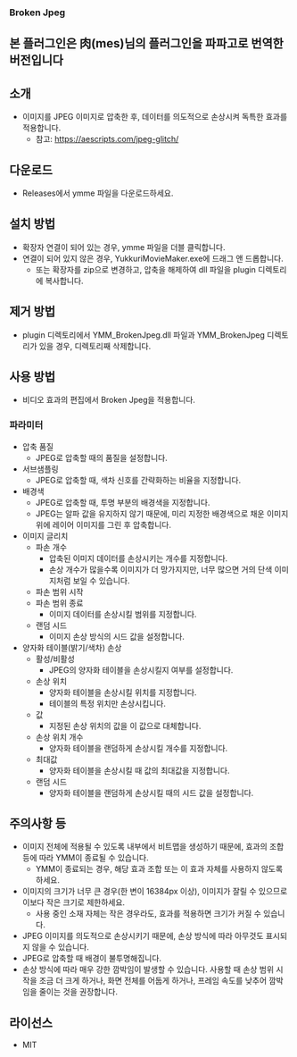 ### Broken Jpeg

## 본 플러그인은 肉(mes)님의 플러그인을 파파고로 번역한 버전입니다

## 소개

* 이미지를 JPEG 이미지로 압축한 후, 데이터를 의도적으로 손상시켜 독특한 효과를 적용합니다.
    * 참고: https://aescripts.com/jpeg-glitch/

## 다운로드

* Releases에서 ymme 파일을 다운로드하세요.

## 설치 방법

* 확장자 연결이 되어 있는 경우, ymme 파일을 더블 클릭합니다.
* 연결이 되어 있지 않은 경우, YukkuriMovieMaker.exe에 드래그 앤 드롭합니다.
    * 또는 확장자를 zip으로 변경하고, 압축을 해제하여 dll 파일을 plugin 디렉토리에 복사합니다.

## 제거 방법

* plugin 디렉토리에서 YMM_BrokenJpeg.dll 파일과 YMM_BrokenJpeg 디렉토리가 있을 경우, 디렉토리째 삭제합니다.

## 사용 방법

* 비디오 효과의 편집에서 Broken Jpeg을 적용합니다.

### 파라미터

* 압축 품질
    * JPEG로 압축할 때의 품질을 설정합니다.
* 서브샘플링
    * JPEG로 압축할 때, 색차 신호를 간략화하는 비율을 지정합니다.
* 배경색
    * JPEG로 압축할 때, 투명 부분의 배경색을 지정합니다.
    * JPEG는 알파 값을 유지하지 않기 때문에, 미리 지정한 배경색으로 채운 이미지 위에 레이어 이미지를 그린 후 압축합니다.
* 이미지 글리치
    * 파손 개수
        * 압축된 이미지 데이터를 손상시키는 개수를 지정합니다.
        * 손상 개수가 많을수록 이미지가 더 망가지지만, 너무 많으면 거의 단색 이미지처럼 보일 수 있습니다.
    * 파손 범위 시작
    * 파손 범위 종료
        * 이미지 데이터를 손상시킬 범위를 지정합니다.
    * 랜덤 시드
        * 이미지 손상 방식의 시드 값을 설정합니다.
* 양자화 테이블(밝기/색차) 손상
    * 활성/비활성
        * JPEG의 양자화 테이블을 손상시킬지 여부를 설정합니다.
    * 손상 위치
        * 양자화 테이블을 손상시킬 위치를 지정합니다.
        * 테이블의 특정 위치만 손상시킵니다.
    * 값
        * 지정된 손상 위치의 값을 이 값으로 대체합니다.
    * 손상 위치 개수
        * 양자화 테이블을 랜덤하게 손상시킬 개수를 지정합니다.
    * 최대값
        * 양자화 테이블을 손상시킬 때 값의 최대값을 지정합니다.
    * 랜덤 시드
        * 양자화 테이블을 랜덤하게 손상시킬 때의 시드 값을 설정합니다.

## 주의사항 등

* 이미지 전체에 적용될 수 있도록 내부에서 비트맵을 생성하기 때문에, 효과의 조합 등에 따라 YMM이 종료될 수 있습니다.
    * YMM이 종료되는 경우, 해당 효과 조합 또는 이 효과 자체를 사용하지 않도록 하세요.
* 이미지의 크기가 너무 큰 경우(한 변이 16384px 이상), 이미지가 잘릴 수 있으므로 이보다 작은 크기로 제한하세요.
    * 사용 중인 소재 자체는 작은 경우라도, 효과를 적용하면 크기가 커질 수 있습니다.
* JPEG 이미지를 의도적으로 손상시키기 때문에, 손상 방식에 따라 아무것도 표시되지 않을 수 있습니다.
* JPEG로 압축할 때 배경이 불투명해집니다.
* 손상 방식에 따라 매우 강한 깜박임이 발생할 수 있습니다. 사용할 때 손상 범위 시작을 조금 더 크게 하거나, 화면 전체를 어둡게 하거나, 프레임 속도를 낮추어 깜박임을 줄이는 것을 권장합니다.

## 라이선스

* MIT
